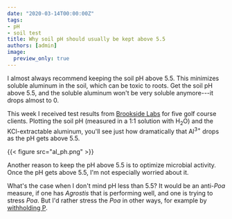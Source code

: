 ```yaml
---
date: "2020-03-14T00:00:00Z"
tags:
- pH
- soil test
title: Why soil pH should usually be kept above 5.5
authors: [admin]
image: 
  preview_only: true
---
```


I almost always recommend keeping the soil pH above 5.5. This minimizes soluble aluminum in the soil, which can be toxic to roots. Get the soil pH above 5.5, and the soluble aluminum won't be very soluble anymore---it drops almost to 0.

This week I received test results from [Brookside Labs](https://www.blinc.com/) for five golf course clients. Plotting the soil pH (measured in a 1:1 solution with H<sub>2</sub>O) and the KCl-extractable aluminum, you'll see just how dramatically that Al<sup>3+</sup> drops as the pH gets above 5.5.

{{< figure src="al_ph.png" >}}

Another reason to keep the pH above 5.5 is to optimize microbial activity. Once the pH gets above 5.5, I'm not especially worried about it. 

What's the case when I don't mind pH less than 5.5? It would be an anti-*Poa* measure, if one has *Agrostis* that is performing well, and one is trying to stress *Poa*. But I'd rather stress the *Poa* in other ways, for example by [withholding P](https://www.asianturfgrass.com/2019-12-21-can-you-see-the-p/).
